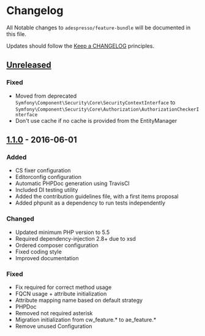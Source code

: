 # Changelog

All Notable changes to `adespresso/feature-bundle` will be documented in this file.

Updates should follow the [Keep a CHANGELOG](http://keepachangelog.com/) principles.

## [Unreleased]
### Fixed

  * Moved from deprecated `Symfony\Component\Security\Core\SecurityContextInterface` to `Symfony\Component\Security\Core\Authorization\AuthorizationCheckerInterface`
  * Don't use cache if no cache is provided from the EntityManager

## [1.1.0] - 2016-06-01
### Added

  * CS fixer configuration
  * Editorconfig configuration
  * Automatic PHPDoc generation using TravisCI
  * Included DI testing utility
  * Added the contribution guidelines file, with a first items proposal
  * Added phpunit as a dependency to run tests independently

### Changed

  * Updated minimum PHP version to 5.5
  * Required dependency-injection 2.8+ due to xsd
  * Ordered composer configuration
  * Fixed coding style
  * Improved documentation

### Fixed
  * Fix required for correct method usage
  * FQCN usage + attribute initialization
  * Attribute mapping name based on default strategy
  * PHPDoc
  * Removed not required asterisk
  * Migration initialization from cw_feature.* to ae_feature.*
  * Remove unused Configuration

[Unreleased]: https://github.com/adespresso/FeatureBundle/compare/1.1.0...HEAD
[1.1.0]: https://github.com/adespresso/FeatureBundle/compare/1.0.0...1.1.0
